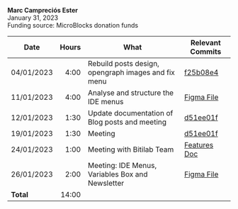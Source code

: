 **Marc Campreciós Ester**  
January 31, 2023  
Funding source: MicroBlocks donation funds  

| Date       | Hours | What | Relevant Commits |
|------------|------:|------|-----|
| 04/01/2023 | 4:00 | Rebuild posts design, opengraph images and fix menu | [f25b08e4](https://gitlab.com/kram08980/microblocks-site/-/commit/f25b08e4cb0c1b81ecb74d8c3a20cb03e15b00ee) |
| 11/01/2023 | 4:00 | Analyse and structure the IDE menus | [Figma File](https://www.figma.com/file/BuIXinjEQM4aNiV5qC2gUk/MicroBlocks-IDE?node-id=210%3A1627&t=ZsVvV9gbMVK6DnUs-1) |
| 12/01/2023 | 1:30 | Update documentation of Blog posts and meeting | [d51ee01f](https://gitlab.com/kram08980/microblocks-site/-/commit/d51ee01f53a9b9bcdaf48aae81069e3fe4458195) |
| 19/01/2023 | 1:30 | Meeting | [d51ee01f](https://gitlab.com/kram08980/microblocks-site/-/commit/d51ee01f53a9b9bcdaf48aae81069e3fe4458195) |
| 24/01/2023 | 1:00 | Meeting with Bitilab Team | [Features Doc](https://docs.google.com/document/d/1yR0rP4BtYUQxIYHP9g6lB6om3khZFHhU6wDEzf0TLO8/edit?usp=sharing) |
| 26/01/2023 | 2:00 | Meeting: IDE Menus, Variables Box and Newsletter | [Figma File](https://www.figma.com/file/BuIXinjEQM4aNiV5qC2gUk/MicroBlocks-IDE?node-id=210%3A1627&t=ZsVvV9gbMVK6DnUs-1) |
| **Total**  | 14:00 | |

